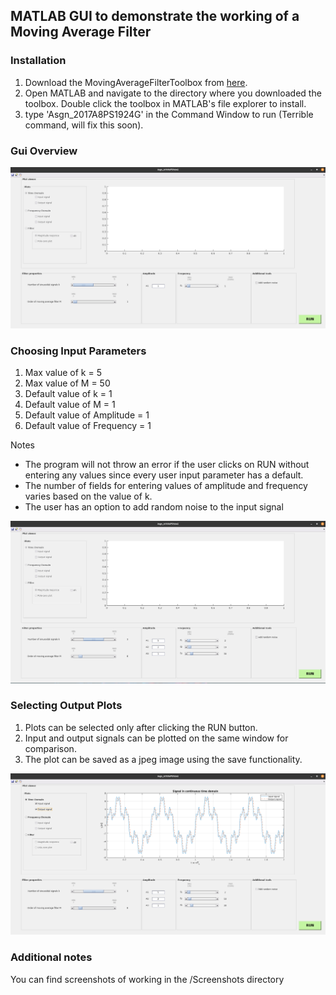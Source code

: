 ## MATLAB GUI to demonstrate the working of a Moving Average Filter

### Installation

1. Download the MovingAverageFilterToolbox from [here](https://www.mathworks.com/matlabcentral/fileexchange/99349-movingaveragefiltertoolbox).
2. Open MATLAB and navigate to the directory where you downloaded the toolbox. Double click the toolbox in MATLAB's file explorer to install.
3. type 'Asgn_2017A8PS1924G' in the Command Window to run (Terrible command, will fix this soon).

### Gui Overview

![](Screenshots/gui_overview.png)

### Choosing Input Parameters

1. Max value of k = 5
2. Max value of M = 50
3. Default value of k = 1
4. Default value of M = 1
5. Default value of Amplitude = 1
6. Default value of Frequency = 1
   
Notes

- The program will not throw an error if the user clicks on RUN without entering any values since every user input parameter has a default.
- The number of fields for entering values of amplitude and frequency varies based on the value of k.
- The user has an option to add random noise to the input signal

![](Screenshots/choosing_input_parameters.png)

### Selecting Output Plots

1. Plots can be selected only after clicking the RUN button.
2. Input and output signals can be plotted on the same window for comparison.
3. The plot can be saved as a jpeg image using the save functionality.

![](Screenshots/selecting_output_plots.png)

### Additional notes

You can find screenshots of working in the /Screenshots directory







